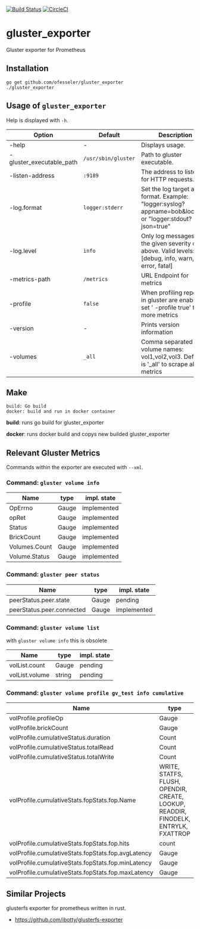[![Build Status](https://travis-ci.org/ofesseler/gluster_exporter.svg?branch=dev)](https://travis-ci.org/ofesseler/gluster_exporter)
[![CircleCI](https://circleci.com/gh/ofesseler/gluster_exporter/tree/dev.svg?style=svg)](https://circleci.com/gh/ofesseler/gluster_exporter/tree/dev)
# gluster_exporter
Gluster exporter for Prometheus

## Installation 

```
go get github.com/ofesseler/gluster_exporter
./gluster_exporter
```

## Usage of `gluster_exporter`
Help is displayed with `-h`. 

| Option                   | Default             | Description 
| ------------------------ | ------------------- | ----------------- 
| -help                    | -                   | Displays usage. 
| -gluster_executable_path | `/usr/sbin/gluster` | Path to gluster executable. 
| -listen-address          | `:9189`             | The address to listen on for HTTP requests. 
| -log.format              | `logger:stderr`     | Set the log target and format. Example: "logger:syslog?appname=bob&local=7" or "logger:stdout?json=true" 
| -log.level               | `info`              | Only log messages with the given severity or above. Valid levels: [debug, info, warn, error, fatal] 
| -metrics-path            | `/metrics`          | URL Endpoint for metrics 
| -profile                 | `false`             | When profiling reports in gluster are enabled, set ' -profile true' to get more metrics 
| -version                 | -                   | Prints version information
| -volumes                 | `_all`              | Comma separated volume names: vol1,vol2,vol3. Default is '_all' to scrape all metrics


## Make 


```
build: Go build
docker: build and run in docker container

``` 

**build**: runs go build for gluster_exporter

**docker**: runs docker build and copys new builded gluster_exporter


## Relevant Gluster Metrics  
Commands within the exporter are executed with `--xml`.  

### Command: `gluster volume info`

| Name          | type     | impl. state |
| ------------  | -------- | ------------|
| OpErrno       | Gauge    | implemented |
| opRet         | Gauge    | implemented |
| Status        | Gauge    | implemented |
| BrickCount    | Gauge    | implemented |
| Volumes.Count | Gauge    | implemented |
| Volume.Status | Gauge    | implemented |

### Command: `gluster peer status`

| Name                      | type     | impl. state |
| ------------------------- | -------- | ------------|
| peerStatus.peer.state     | Gauge    | pending     |
| peerStatus.peer.connected | Gauge    | implemented |

### Command: `gluster volume list`
with `gluster volume info` this is obsolete 

| Name           | type     | impl. state |
| -------------- | -------- | ------------|
| volList.count  | Gauge    | pending     |
| volList.volume | string   | pending |

### Command: `gluster volume profile gv_test info cumulative`

| Name                                               | type     | impl. state |
| -------------------------------------------------- | -------- | ------------|
| volProfile.profileOp                               | Gauge    | pending     | 
| volProfile.brickCount                              | Gauge    | pending     |
| volProfile.cumulativeStatus.duration               | Count    | implemented     |
| volProfile.cumulativeStatus.totalRead              | Count    | implemented     |
| volProfile.cumulativeStatus.totalWrite             | Count    | implemented     |
| volProfile.cumulativeStats.fopStats.fop.Name       | WRITE, STATFS, FLUSH, OPENDIR, CREATE, LOOKUP, READDIR, FINODELK, ENTRYLK, FXATTROP | pending | 
| volProfile.cumulativeStats.fopStats.fop.hits       | count    | pending     |
| volProfile.cumulativeStats.fopStats.fop.avgLatency | Gauge    | pending     |
| volProfile.cumulativeStats.fopStats.fop.minLatency | Gauge    | pending     |
| volProfile.cumulativeStats.fopStats.fop.maxLatency | Gauge    | pending     |

## Similar Projects
glusterfs exporter for prometheus written in rust. 
- https://github.com/ibotty/glusterfs-exporter